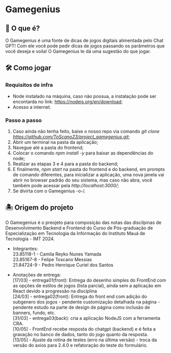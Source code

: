# Gamegenius
## 🤔 O que é?
O Gamegenius é uma fonte de dicas de jogos digitais alimentada pelo Chat GPT! Com ele você pode pedir dicas de jogos passando os parâmetros que você deseja e voila! O Gamegenius te dá uma sugestão do que jogar.

## 🛠 Como jogar
### Requisitos de infra
- Node instalado na máquina, caso não possua, a instalação pode ser encontarda no link: https://nodejs.org/en/download;
- Acesso a internet.

### Passo a passo
1. Caso ainda não tenha feito, baixe o nosso repo via comando <i>git clone https://github.com/ToScano23/project_gamegenius.git</i>;
2. Abrir um terminal na pasta da aplicação;
3. Navegue até a pasta do frontend;
4. Colocar o comando <i>npm install -y</i> para baixar as dependências do node;
5. Realizar as etapas 3 e 4 para a pasta do backend;
4. E finalmente, <i>npm start</i> na pasta do frontend e do backend, em prompts de comando diferentes, para inicializar a aplicação, uma nova janela vai abrir no browser padrão do seu sistema, mas caso não abra, você também pode acessar pela <i>http://localhost:3000/</i>;
5. Se divirta com o Gamegenius \-o-/.

## 🏝 Origem do projeto
O Gamegenius é o preojeto para composição das notas das discilpinas de Desenvolvimento Backend e Frontend do Curso de Pós-graduação de Especialização em Tecnologia da Informação do Instituto Mauá de Tecnologia - IMT 2024.

- Integrantes:</br>
23.85118-1 - Camila Reyko Nunes Yamada</br>
23.85167-8 - Felipe Toscano Messias</br>
21.84724-9 - Pedro Henrique Curiel dos Santos</br>

- Anotações de entrega:</br>
[17/03] - entrega01(front): Entrega do desenho simples do FrontEnd com as opções de estilos de jogos (lista parcial), ainda sem a aplicação em React devido a progressão na disciplina </br>
[24/03] - entrega02(front): Entrega do front end com adição do subgenero dos jogos - pendente customização detalhada na página - pendente estudo na parte de design de página como inclusão de banners, fundo, etc.</br>
[31/03] - entrega03(back): cria a aplicação NodeJS com a ferramenta CRA.</br>
[10/05] - FrontEnd recebe resposta do chatgpt (backend) e é feita a gravação no banco de dados, tanto do jogo quanto da resposta. </br>
[13/05] - Ajuste da rotina de testes (erro na última versão) - troca da versão do axios para 2.4.0 e refatoração do teste do formulário. </br>
